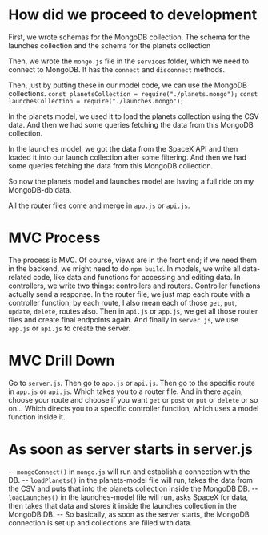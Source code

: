 # How did we proceed to development

First, we wrote schemas for the MongoDB collection.
The schema for the launches collection
and the schema for the planets collection

Then, we wrote the `mongo.js` file in the `services` folder, which we need to connect to MongoDB.
It has the `connect` and `disconnect` methods.

Then, just by putting these in our model code, we can use the MongoDB collections.
`const planetsCollection = require("./planets.mongo");`
`const launchesCollection = require("./launches.mongo");`

In the planets model, we used it to load the planets collection using the CSV data.
And then we had some queries fetching the data from this MongoDB collection.

In the launches model, we got the data from the SpaceX API and then loaded it into our launch collection after some filtering.
And then we had some queries fetching the data from this MongoDB collection.

So now the planets model and launches model are having a full ride on my MongoDB-db data.

All the router files come and merge in `app.js` or `api.js`.

# MVC Process

The process is MVC.
Of course, views are in the front end; if we need them in the backend, we might need to do `npm build`.
In models, we write all data-related code, like data and functions for accessing and editing data.
In controllers, we write two things: controllers and routers.
Controller functions actually send a response.
In the router file, we just map each route with a controller function; by each route, I also mean each of those `get`, `put`, `update`, `delete`, routes also.
Then in `api.js` or `app.js`, we get all those router files and create final endpoints again.
And finally in `server.js`, we use `app.js` or `api.js` to create the server.

# MVC Drill Down

Go to `server.js`.
Then go to `app.js` or `api.js`.
Then go to the specific route in `app.js` or `api.js`.
Which takes you to a router file.
And in there again, choose your route and choose if you want `get` or `post` or `put` or `delete` or so on...
Which directs you to a specific controller function, which uses a model function inside it.

# As soon as server starts in server.js

-- `mongoConnect()` in `mongo.js` will run and establish a connection with the DB.
-- `loadPlanets()` in the planets-model file will run, takes the data from the CSV and puts that into the planets collection inside the MongoDB DB.
-- `loadLaunches()` in the launches-model file will run, asks SpaceX for data, then takes that data and stores it inside the launches collection in the MongoDB DB.
-- So basically, as soon as the server starts, the MongoDB connection is set up and collections are filled with data.
